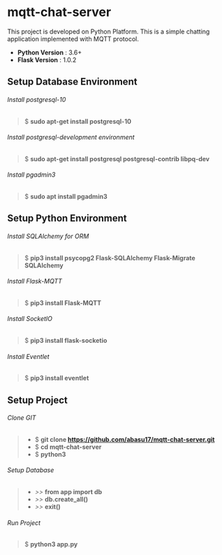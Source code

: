 # mqtt-chat-server

This project is developed on Python Platform. This is a simple chatting application implemented with MQTT protocol.
- **Python Version** : 3.6+
- **Flask Version** : 1.0.2

## Setup Database Environment
###### Install postgresql-10
> $ **sudo apt-get install postgresql-10**

###### Install postgresql-development environment
> $ **sudo apt-get install postgresql postgresql-contrib libpq-dev**

###### Install pgadmin3
> $ **sudo apt install pgadmin3**

## Setup Python Environment
###### Install SQLAlchemy for ORM
> $ **pip3 install psycopg2 Flask-SQLAlchemy Flask-Migrate SQLAlchemy**

###### Install Flask-MQTT
> $ **pip3 install Flask-MQTT**

###### Install SocketIO
> $ **pip3 install flask-socketio**

###### Install Eventlet
> $ **pip3 install eventlet**

## Setup Project
###### Clone GIT
> - $ **git clone https://github.com/abasu17/mqtt-chat-server.git**
> - $ **cd mqtt-chat-server**
> - $ **python3**

###### Setup Database
> - *>>* **from app import db**
> - *>>* **db.create_all()**
> - *>>* **exit()**

###### Run Project
> $ **python3 app.py**
